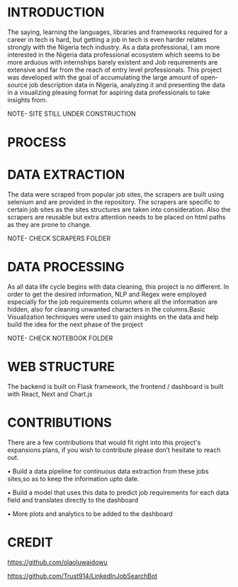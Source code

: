 # INTRODUCTION
The saying, learning the languages, libraries and frameworks required for a career in tech is hard, but getting a job in tech is even harder relates strongly with the Nigeria tech industry. As a data professional, I am more interested in the Nigeria data professional ecosystem which seems to be more arduous with internships barely existent and Job requirements are extensive and far from the reach of entry level professionals.
This project was developed with the goal of accumulating the large amount of open-source job description data in Nigeria, analyzing it and presenting the data in a visualizing pleasing format for aspiring data professionals to take insights from.

NOTE- SITE STILL UNDER CONSTRUCTION

# PROCESS
# DATA EXTRACTION
The data were scraped from popular job sites, the scrapers are built using selenium and are provided in the repository. The scrapers are specific to certain job sites as the sites structures are taken into consideration. Also the scrapers are reusable but extra attention needs to be placed on html paths as they are prone to change.

NOTE- CHECK SCRAPERS FOLDER
# DATA PROCESSING 
As all data life cycle begins with data cleaning, this project is no different. In order to get the desired information, NLP and Regex were employed especially for the job requirements column where all the information are hidden, also for cleaning unwanted characters in the columns.Basic Visualization techniques were used to gain insights on the data and help build the idea for the next phase of the project

NOTE- CHECK NOTEBOOK FOLDER
# WEB STRUCTURE
The backend is built on Flask framework, the frontend / dashboard is built with React, Next and Chart.js
# CONTRIBUTIONS
There are a few contributions that would fit right into this project's expansions plans, if you wish to contribute please don’t hesitate to reach out. 

 •	Build a data pipeline for continuous data extraction from these jobs sites,so as to keep the information upto date.
 
 •	Build a model that uses this data to predict job requirements for each data field and translates directly to the dashboard
 
 •	More plots and analytics to be added to the dashboard
# CREDIT
https://github.com/olaoluwaidowu

https://github.com/Trust914/LinkedInJobSearchBot
